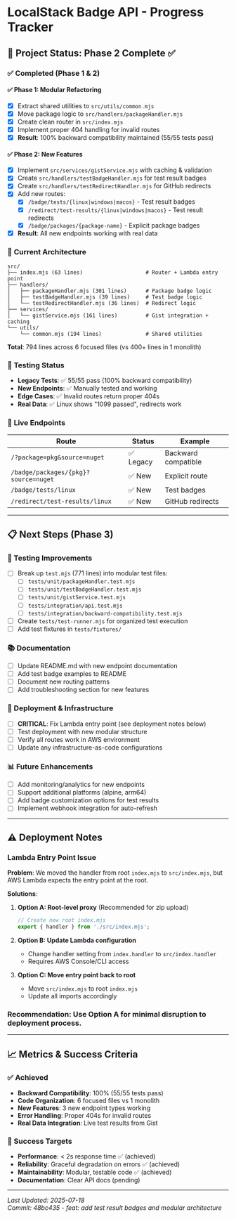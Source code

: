# LocalStack Badge API - Progress Tracker

## 🎯 Project Status: **Phase 2 Complete** ✅

### ✅ **Completed (Phase 1 & 2)**

#### **✅ Phase 1: Modular Refactoring**
- [x] Extract shared utilities to `src/utils/common.mjs`
- [x] Move package logic to `src/handlers/packageHandler.mjs`
- [x] Create clean router in `src/index.mjs`
- [x] Implement proper 404 handling for invalid routes
- [x] **Result**: 100% backward compatibility maintained (55/55 tests pass)

#### **✅ Phase 2: New Features**
- [x] Implement `src/services/gistService.mjs` with caching & validation
- [x] Create `src/handlers/testBadgeHandler.mjs` for test result badges
- [x] Create `src/handlers/testRedirectHandler.mjs` for GitHub redirects
- [x] Add new routes:
  - [x] `/badge/tests/{linux|windows|macos}` - Test result badges
  - [x] `/redirect/test-results/{linux|windows|macos}` - Test result redirects
  - [x] `/badge/packages/{package-name}` - Explicit package badges
- [x] **Result**: All new endpoints working with real data

### 🔄 **Current Architecture**

```
src/
├── index.mjs (63 lines)                    # Router + Lambda entry point
├── handlers/
│   ├── packageHandler.mjs (301 lines)      # Package badge logic
│   ├── testBadgeHandler.mjs (39 lines)     # Test badge logic
│   └── testRedirectHandler.mjs (36 lines)  # Redirect logic
├── services/
│   └── gistService.mjs (161 lines)         # Gist integration + caching
└── utils/
    └── common.mjs (194 lines)              # Shared utilities
```

**Total**: 794 lines across 6 focused files (vs 400+ lines in 1 monolith)

### 🧪 **Testing Status**

- **Legacy Tests**: ✅ 55/55 pass (100% backward compatibility)
- **New Endpoints**: ✅ Manually tested and working
- **Edge Cases**: ✅ Invalid routes return proper 404s
- **Real Data**: ✅ Linux shows "1099 passed", redirects work

### 🚀 **Live Endpoints**

| Route | Status | Example |
|-------|--------|---------|
| `/?package=pkg&source=nuget` | ✅ Legacy | Backward compatible |
| `/badge/packages/{pkg}?source=nuget` | ✅ New | Explicit route |
| `/badge/tests/linux` | ✅ New | Test badges |
| `/redirect/test-results/linux` | ✅ New | GitHub redirects |

---

## 📋 **Next Steps (Phase 3)**

### **🧪 Testing Improvements**
- [ ] Break up `test.mjs` (771 lines) into modular test files:
  - [ ] `tests/unit/packageHandler.test.mjs`
  - [ ] `tests/unit/testBadgeHandler.test.mjs`
  - [ ] `tests/unit/gistService.test.mjs` 
  - [ ] `tests/integration/api.test.mjs`
  - [ ] `tests/integration/backward-compatibility.test.mjs`
- [ ] Create `tests/test-runner.mjs` for organized test execution
- [ ] Add test fixtures in `tests/fixtures/`

### **📚 Documentation**
- [ ] Update README.md with new endpoint documentation
- [ ] Add test badge examples to README
- [ ] Document new routing patterns
- [ ] Add troubleshooting section for new features

### **🔧 Deployment & Infrastructure**
- [ ] **CRITICAL**: Fix Lambda entry point (see deployment notes below)
- [ ] Test deployment with new modular structure
- [ ] Verify all routes work in AWS environment
- [ ] Update any infrastructure-as-code configurations

### **📊 Future Enhancements** 
- [ ] Add monitoring/analytics for new endpoints
- [ ] Support additional platforms (alpine, arm64)
- [ ] Add badge customization options for test results
- [ ] Implement webhook integration for auto-refresh

---

## ⚠️ **Deployment Notes**

### **Lambda Entry Point Issue**

**Problem**: We moved the handler from root `index.mjs` to `src/index.mjs`, but AWS Lambda expects the entry point at the root.

**Solutions**:

1. **Option A: Root-level proxy** (Recommended for zip upload)
   ```javascript
   // Create new root index.mjs
   export { handler } from './src/index.mjs';
   ```

2. **Option B: Update Lambda configuration**
   - Change handler setting from `index.handler` to `src/index.handler`
   - Requires AWS Console/CLI access

3. **Option C: Move entry point back to root**
   - Move `src/index.mjs` to root `index.mjs`
   - Update all imports accordingly

### **Recommendation**: Use Option A for minimal disruption to deployment process.

---

## 📈 **Metrics & Success Criteria**

### **✅ Achieved**
- **Backward Compatibility**: 100% (55/55 tests pass)
- **Code Organization**: 6 focused files vs 1 monolith
- **New Features**: 3 new endpoint types working
- **Error Handling**: Proper 404s for invalid routes
- **Real Data Integration**: Live test results from Gist

### **🎯 Success Targets**
- **Performance**: < 2s response time ✅ (achieved)
- **Reliability**: Graceful degradation on errors ✅ (achieved)  
- **Maintainability**: Modular, testable code ✅ (achieved)
- **Documentation**: Clear API docs (pending)

---

*Last Updated: 2025-07-18*  
*Commit: 48bc435 - feat: add test result badges and modular architecture* 